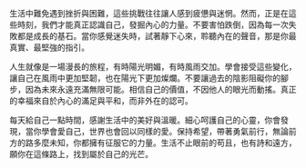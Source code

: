 生活中難免遇到挫折與困難，這些挑戰往往讓人感到疲憊與迷惘。然而，正是在這些時刻，我們才能真正認識自己，發掘內心的力量。不要害怕跌倒，因為每一次失敗都是成長的基石。當你感覺迷失時，試著靜下心來，聆聽內在的聲音，那是你最真實、最堅強的指引。

人生就像是一場漫長的旅程，有時陽光明媚，有時風雨交加。學會接受這些變化，讓自己在風雨中更加堅韌，也在陽光下更加燦爛。不要讓過去的陰影阻礙你的腳步，因為未來永遠充滿無限可能。相信自己的價值，不因他人的眼光而動搖。真正的幸福來自於內心的滿足與平和，而非外在的認可。

每天給自己一點時間，感謝生活中的美好與溫暖。細心呵護自己的心靈，你會發現，當你學會愛自己，世界也會回以同樣的愛。保持希望，帶著勇氣前行，無論前方的路多麼未知，你都擁有征服它的力量。生活不止眼前的苟且，也有詩和遠方，願你在這條路上，找到屬於自己的光芒。